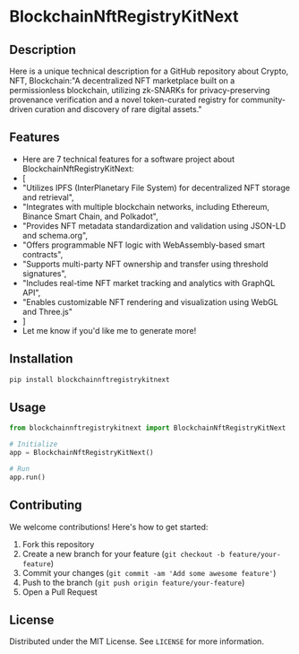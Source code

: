 # BlockchainNftRegistryKitNext

## Description

Here is a unique technical description for a GitHub repository about Crypto, NFT, Blockchain:"A decentralized NFT marketplace built on a permissionless blockchain, utilizing zk-SNARKs for privacy-preserving provenance verification and a novel token-curated registry for community-driven curation and discovery of rare digital assets."

## Features

- Here are 7 technical features for a software project about BlockchainNftRegistryKitNext:
- [
- "Utilizes IPFS (InterPlanetary File System) for decentralized NFT storage and retrieval",
- "Integrates with multiple blockchain networks, including Ethereum, Binance Smart Chain, and Polkadot",
- "Provides NFT metadata standardization and validation using JSON-LD and schema.org",
- "Offers programmable NFT logic with WebAssembly-based smart contracts",
- "Supports multi-party NFT ownership and transfer using threshold signatures",
- "Includes real-time NFT market tracking and analytics with GraphQL API",
- "Enables customizable NFT rendering and visualization using WebGL and Three.js"
- ]
- Let me know if you'd like me to generate more!
## Installation

```bash
pip install blockchainnftregistrykitnext
```

## Usage

```python
from blockchainnftregistrykitnext import BlockchainNftRegistryKitNext

# Initialize
app = BlockchainNftRegistryKitNext()

# Run
app.run()
```

## Contributing

We welcome contributions! Here's how to get started:

1. Fork this repository
2. Create a new branch for your feature (`git checkout -b feature/your-feature`)
3. Commit your changes (`git commit -am 'Add some awesome feature'`)
4. Push to the branch (`git push origin feature/your-feature`)
5. Open a Pull Request

## License

Distributed under the MIT License. See `LICENSE` for more information.
